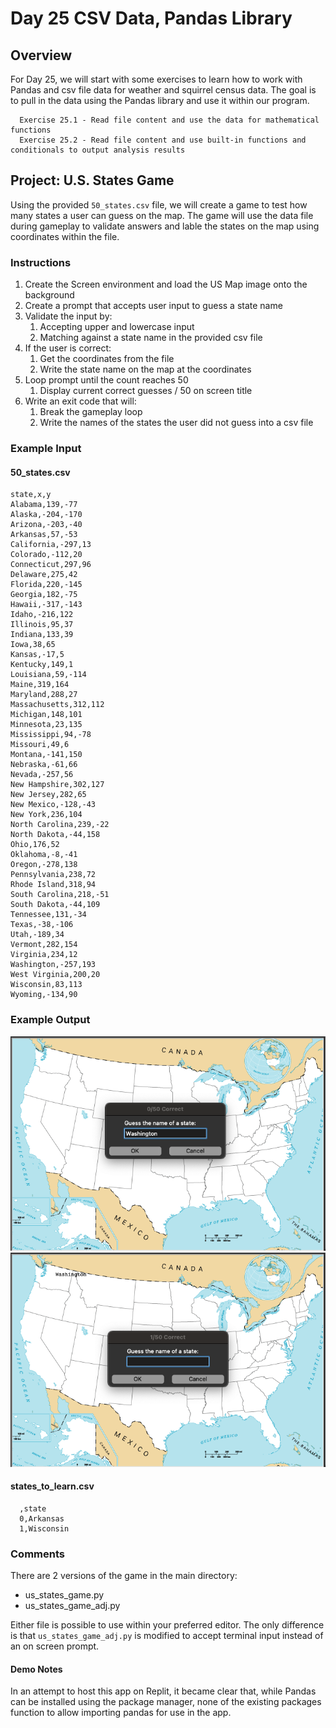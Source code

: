 # Day 25 CSV Data, Pandas Library

## Overview

For Day 25, we will start with some exercises to learn how to work with Pandas and csv file data for weather and squirrel census data. The goal is to pull in the data using the Pandas library and use it within our program.

      Exercise 25.1 - Read file content and use the data for mathematical functions
      Exercise 25.2 - Read file content and use built-in functions and conditionals to output analysis results

## Project: U.S. States Game

Using the provided `50_states.csv` file, we will create a game to test how many states a user can guess on the map. The game will use the data file during gameplay to validate answers and lable the states on the map using coordinates within the file.

### Instructions

1. Create the Screen environment and load the US Map image onto the background
2. Create a prompt that accepts user input to guess a state name
3. Validate the input by:
   1. Accepting upper and lowercase input
   2. Matching against a state name in the provided csv file
4. If the user is correct:
   1. Get the coordinates from the file
   2. Write the state name on the map at the coordinates
5. Loop prompt until the count reaches 50
   1. Display current correct guesses / 50 on screen title
6. Write an exit code that will:
   1. Break the gameplay loop
   2. Write the names of the states the user did not guess into a csv file

### Example Input

#### 50_states.csv

```
state,x,y
Alabama,139,-77
Alaska,-204,-170
Arizona,-203,-40
Arkansas,57,-53
California,-297,13
Colorado,-112,20
Connecticut,297,96
Delaware,275,42
Florida,220,-145
Georgia,182,-75
Hawaii,-317,-143
Idaho,-216,122
Illinois,95,37
Indiana,133,39
Iowa,38,65
Kansas,-17,5
Kentucky,149,1
Louisiana,59,-114
Maine,319,164
Maryland,288,27
Massachusetts,312,112
Michigan,148,101
Minnesota,23,135
Mississippi,94,-78
Missouri,49,6
Montana,-141,150
Nebraska,-61,66
Nevada,-257,56
New Hampshire,302,127
New Jersey,282,65
New Mexico,-128,-43
New York,236,104
North Carolina,239,-22
North Dakota,-44,158
Ohio,176,52
Oklahoma,-8,-41
Oregon,-278,138
Pennsylvania,238,72
Rhode Island,318,94
South Carolina,218,-51
South Dakota,-44,109
Tennessee,131,-34
Texas,-38,-106
Utah,-189,34
Vermont,282,154
Virginia,234,12
Washington,-257,193
West Virginia,200,20
Wisconsin,83,113
Wyoming,-134,90
```

### Example Output

![US States Game 1](Images/us_states_game_1.png)
![US States Game 2](Images/us_states_game_2.png)

#### states_to_learn.csv

      ,state
      0,Arkansas
      1,Wisconsin

### Comments

There are 2 versions of the game in the main directory:

- us_states_game.py
- us_states_game_adj.py

Either file is possible to use within your preferred editor. The only difference is that `us_states_game_adj.py` is modified to accept terminal input instead of an on screen prompt.

#### Demo Notes

In an attempt to host this app on Replit, it became clear that, while Pandas can be installed using the package manager, none of the existing packages function to allow importing pandas for use in the app.

